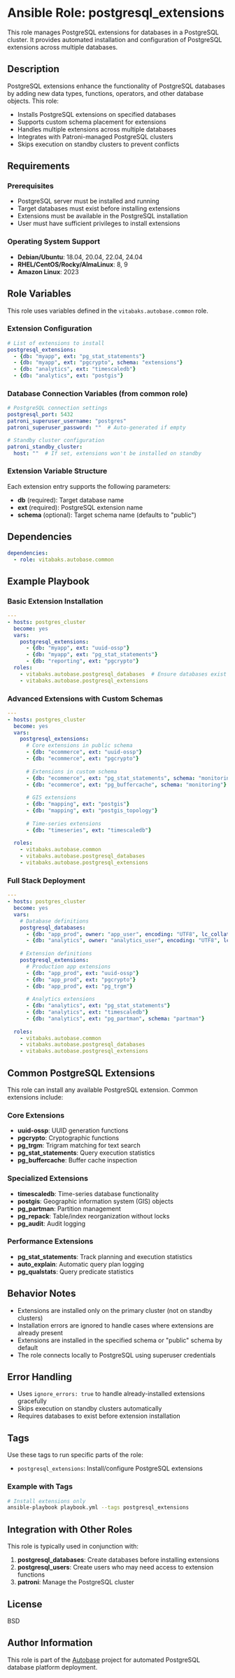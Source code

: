 # Ansible Role: postgresql_extensions

This role manages PostgreSQL extensions for databases in a PostgreSQL cluster. It provides automated installation and configuration of PostgreSQL extensions across multiple databases.

## Description

PostgreSQL extensions enhance the functionality of PostgreSQL databases by adding new data types, functions, operators, and other database objects. This role:

- Installs PostgreSQL extensions on specified databases
- Supports custom schema placement for extensions
- Handles multiple extensions across multiple databases
- Integrates with Patroni-managed PostgreSQL clusters
- Skips execution on standby clusters to prevent conflicts

## Requirements

### Prerequisites

- PostgreSQL server must be installed and running
- Target databases must exist before installing extensions
- Extensions must be available in the PostgreSQL installation
- User must have sufficient privileges to install extensions

### Operating System Support

- **Debian/Ubuntu**: 18.04, 20.04, 22.04, 24.04
- **RHEL/CentOS/Rocky/AlmaLinux**: 8, 9
- **Amazon Linux**: 2023

## Role Variables

This role uses variables defined in the `vitabaks.autobase.common` role.

### Extension Configuration

```yaml
# List of extensions to install
postgresql_extensions:
  - {db: "myapp", ext: "pg_stat_statements"}
  - {db: "myapp", ext: "pgcrypto", schema: "extensions"}
  - {db: "analytics", ext: "timescaledb"}
  - {db: "analytics", ext: "postgis"}
```

### Database Connection Variables (from common role)

```yaml
# PostgreSQL connection settings
postgresql_port: 5432
patroni_superuser_username: "postgres" 
patroni_superuser_password: ""  # Auto-generated if empty

# Standby cluster configuration
patroni_standby_cluster:
  host: ""  # If set, extensions won't be installed on standby
```

### Extension Variable Structure

Each extension entry supports the following parameters:

- **db** (required): Target database name
- **ext** (required): PostgreSQL extension name
- **schema** (optional): Target schema name (defaults to "public")

## Dependencies

```yaml
dependencies:
  - role: vitabaks.autobase.common
```

## Example Playbook

### Basic Extension Installation

```yaml
---
- hosts: postgres_cluster
  become: yes
  vars:
    postgresql_extensions:
      - {db: "myapp", ext: "uuid-ossp"}
      - {db: "myapp", ext: "pg_stat_statements"}
      - {db: "reporting", ext: "pgcrypto"}
  roles:
    - vitabaks.autobase.postgresql_databases  # Ensure databases exist first
    - vitabaks.autobase.postgresql_extensions
```

### Advanced Extensions with Custom Schemas

```yaml
---
- hosts: postgres_cluster
  become: yes
  vars:
    postgresql_extensions:
      # Core extensions in public schema
      - {db: "ecommerce", ext: "uuid-ossp"}
      - {db: "ecommerce", ext: "pgcrypto"}
      
      # Extensions in custom schema
      - {db: "ecommerce", ext: "pg_stat_statements", schema: "monitoring"}
      - {db: "ecommerce", ext: "pg_buffercache", schema: "monitoring"}
      
      # GIS extensions
      - {db: "mapping", ext: "postgis"}
      - {db: "mapping", ext: "postgis_topology"}
      
      # Time-series extensions  
      - {db: "timeseries", ext: "timescaledb"}
      
  roles:
    - vitabaks.autobase.common
    - vitabaks.autobase.postgresql_databases
    - vitabaks.autobase.postgresql_extensions
```

### Full Stack Deployment

```yaml
---
- hosts: postgres_cluster
  become: yes
  vars:
    # Database definitions
    postgresql_databases:
      - {db: "app_prod", owner: "app_user", encoding: "UTF8", lc_collate: "en_US.UTF-8", lc_ctype: "en_US.UTF-8"}
      - {db: "analytics", owner: "analytics_user", encoding: "UTF8", lc_collate: "en_US.UTF-8", lc_ctype: "en_US.UTF-8"}
      
    # Extension definitions
    postgresql_extensions:
      # Production app extensions
      - {db: "app_prod", ext: "uuid-ossp"}
      - {db: "app_prod", ext: "pgcrypto"}
      - {db: "app_prod", ext: "pg_trgm"}
      
      # Analytics extensions
      - {db: "analytics", ext: "pg_stat_statements"}
      - {db: "analytics", ext: "timescaledb"}
      - {db: "analytics", ext: "pg_partman", schema: "partman"}
      
  roles:
    - vitabaks.autobase.common
    - vitabaks.autobase.postgresql_databases
    - vitabaks.autobase.postgresql_extensions
```

## Common PostgreSQL Extensions

This role can install any available PostgreSQL extension. Common extensions include:

### Core Extensions
- **uuid-ossp**: UUID generation functions
- **pgcrypto**: Cryptographic functions
- **pg_trgm**: Trigram matching for text search
- **pg_stat_statements**: Query execution statistics
- **pg_buffercache**: Buffer cache inspection

### Specialized Extensions
- **timescaledb**: Time-series database functionality
- **postgis**: Geographic information system (GIS) objects
- **pg_partman**: Partition management
- **pg_repack**: Table/index reorganization without locks
- **pg_audit**: Audit logging

### Performance Extensions
- **pg_stat_statements**: Track planning and execution statistics
- **auto_explain**: Automatic query plan logging
- **pg_qualstats**: Query predicate statistics

## Behavior Notes

- Extensions are installed only on the primary cluster (not on standby clusters)
- Installation errors are ignored to handle cases where extensions are already present
- Extensions are installed in the specified schema or "public" schema by default
- The role connects locally to PostgreSQL using superuser credentials

## Error Handling

- Uses `ignore_errors: true` to handle already-installed extensions gracefully
- Skips execution on standby clusters automatically
- Requires databases to exist before extension installation

## Tags

Use these tags to run specific parts of the role:

- `postgresql_extensions`: Install/configure PostgreSQL extensions

### Example with Tags

```bash
# Install extensions only
ansible-playbook playbook.yml --tags postgresql_extensions
```

## Integration with Other Roles

This role is typically used in conjunction with:

1. **postgresql_databases**: Create databases before installing extensions
2. **postgresql_users**: Create users who may need access to extension functions
3. **patroni**: Manage the PostgreSQL cluster

## License

BSD

## Author Information

This role is part of the [Autobase](https://github.com/vitabaks/autobase) project for automated PostgreSQL database platform deployment.
